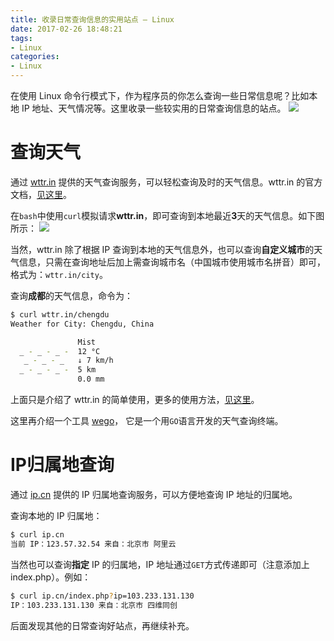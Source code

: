 ```yaml
---
title: 收录日常查询信息的实用站点 — Linux
date: 2017-02-26 18:48:21
tags:
- Linux
categories:
- Linux
---
```


在使用 Linux 命令行模式下，作为程序员的你怎么查询一些日常信息呢？比如本地 IP 地址、天气情况等。这里收录一些较实用的日常查询信息的站点。
![](https://img.fanhaobai.com/2017/02/linux-tool-website/em5NGzPratjzKRCB6kSvGehY.png)<!--more-->

# 查询天气

通过 [wttr.in](http://wttr.in) 提供的天气查询服务，可以轻松查询及时的天气信息。wttr.in 的官方文档，[见这里](https://github.com/chubin/wttr.in)。

在`bash`中使用`curl`模拟请求**wttr.in**，即可查询到本地最近**3**天的天气信息。如下图所示：
![](https://img.fanhaobai.com/2017/02/linux-tool-website/Gk8bUSZ01LiIgQtbLYPyF4xM.png)

当然，wttr.in 除了根据 IP 查询到本地的天气信息外，也可以查询**自定义城市**的天气信息，只需在查询地址后加上需查询城市名（中国城市使用城市名拼音）即可，格式为：`wttr.in/city`。

查询**成都**的天气信息，命令为：

```Bash
$ curl wttr.in/chengdu
Weather for City: Chengdu, China

               Mist
  _ - _ - _ -  12 °C
   _ - _ - _   ↓ 7 km/h
  _ - _ - _ -  5 km
               0.0 mm
```

上面只是介绍了 wttr.in 的简单使用，更多的使用方法，[见这里](http://wttr.in/:help)。

这里再介绍一个工具 [wego](https://github.com/schachmat/wego)， 它是一个用`GO`语言开发的天气查询终端。

# IP归属地查询

通过 [ip.cn](http://ip.cn/) 提供的 IP 归属地查询服务，可以方便地查询 IP 地址的归属地。

查询本地的 IP 归属地：

```Bash
$ curl ip.cn
当前 IP：123.57.32.54 来自：北京市 阿里云
```

当然也可以查询**指定** IP 的归属地，IP 地址通过`GET`方式传递即可（注意添加上index.php）。例如：

```Bash
$ curl ip.cn/index.php?ip=103.233.131.130
IP：103.233.131.130 来自：北京市 四维同创
```

后面发现其他的日常查询好站点，再继续补充。